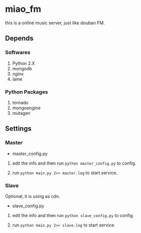 miao_fm
=======

this is a online music server, just like douban FM.

Depends
-------

### Softwares
1. Python 2.X
2. mongodb
3. nginx
4. lame

### Python Packages
1. tornado
2. mongoengine
3. mutagen

Settings
--------

### Master



- master_config.py

1. edit the info and then run `python master_config.py` to config.

2. run `python main.py 2>> master.log` to start service.

### Slave

Optional, it is using as cdn.

- slave_config.py

1. edit the info and then run `python slave_config.py` to config.

2. run `python main.py 2>> slave.log` to start service.

